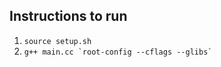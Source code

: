 ## Instructions to run 

1. `source setup.sh`
2. ```g++ main.cc `root-config --cflags --glibs` ```

